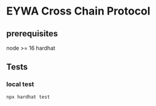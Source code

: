 # EYWA Cross Chain Protocol
## prerequisites
node >= 16
hardhat

## Tests

### local test
```bash
npx hardhat test 
```


